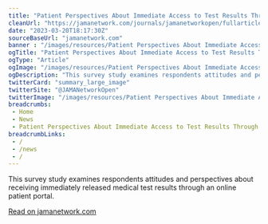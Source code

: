 ```yaml
--- 
title: "Patient Perspectives About Immediate Access to Test Results Through an Online Patient Portal"
cleanUrl: "https://jamanetwork.com/journals/jamanetworkopen/fullarticle/2802672"
date: "2023-03-20T18:17:30Z"
sourceBaseUrl: "jamanetwork.com"
banner : "/images/resources/Patient Perspectives About Immediate Access to Test Results Through an Online Patient Portal.jpg"
ogTitle: "Patient Perspectives About Immediate Access to Test Results Through an Online Patient Portal"
ogType: "Article"
ogImage: "/images/resources/Patient Perspectives About Immediate Access to Test Results Through an Online Patient Portal.jpg"
ogDescription: "This survey study examines respondents attitudes and perspectives about receiving immediately released medical test results through an online patient portal."
twitterCard: "summary_large_image"
twitterSite: "@JAMANetworkOpen"
twitterImage: "/images/resources/Patient Perspectives About Immediate Access to Test Results Through an Online Patient Portal.jpg"
breadcrumbs:
 - Home
 - News
 - Patient Perspectives About Immediate Access to Test Results Through an Online Patient Portal
breadcrumbLinks:
 - / 
 - /news
 - / 
---
```

This survey study examines respondents attitudes and perspectives about receiving immediately released medical test results through an online patient portal.  
  
[Read on jamanetwork.com](https://jamanetwork.com/journals/jamanetworkopen/fullarticle/2802672)
